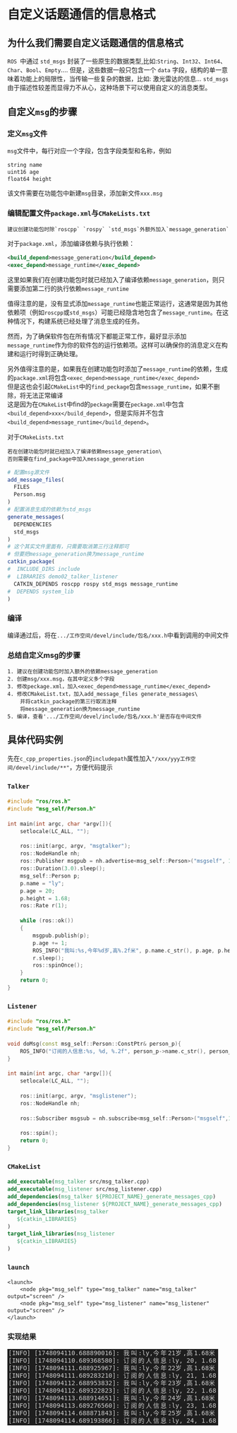 # 自定义话题通信的信息格式

## 为什么我们需要自定义话题通信的信息格式
`ROS `中通过 `std_msgs` 封装了一些原生的数据类型,比如:`String`、`Int32`、`Int64`、`Char`、`Bool`、`Empty`.... 但是，这些数据一般只包含一个 `data` 字段，结构的单一意味着功能上的局限性，当传输一些复杂的数据，比如: 激光雷达的信息... `std_msgs` 由于描述性较差而显得力不从心，这种场景下可以使用自定义的消息类型。

## 自定义`msg`的步骤
### 定义`msg`文件
`msg`文件中，每行对应一个字段，包含字段类型和名称，例如
```msg
string name
uint16 age
float64 height
```
该文件需要在功能包中新建`msg`目录，添加新文件`xxx.msg`
### 编辑配置文件`package.xml`与`CMakeLists.txt`
    建议创建功能包时除`roscpp` `rospy` `std_msgs`外额外加入`message_generation`
对于`package.xml`，添加编译依赖与执行依赖：
```xml
<build_depend>message_generation</build_depend>
<exec_depend>message_runtime</exec_depend>
```
这里如果我们在创建功能包时就已经加入了编译依赖`message_generation`，则只需要添加第二行的执行依赖`message_runtime`

值得注意的是，没有显式添加`message_runtime`也能正常运行，这通常是因为其他依赖项（例如`roscpp`或`std_msgs`）可能已经隐含地包含了`message_runtime`。在这种情况下，构建系统已经处理了消息生成的任务。

然而，为了确保软件包在所有情况下都能正常工作，最好显示添加`message_runtime`作为你的软件包的运行依赖项。这样可以确保你的消息定义在构建和运行时得到正确处理。

另外值得注意的是，如果我在创建功能包时添加了`message_runtime`的依赖，生成的`package.xml`将包含`<exec_depend>message_runtime</exec_depend>`\
但是这也会引起`CMakeList`中的`find_peckage`包含`message_runtime`，如果不删除，将无法正常编译\
这是因为在`CMakeList`中find的`peckage`需要在`peckage.xml`中包含`<build_depend>xxx</build_depend>`，但是实际并不包含`<build_depend>message_runtime</build_depend>`。

对于`CMakeLists.txt`

    若在创建功能包时就已经加入了编译依赖message_generation\
    否则需要在find_package中加入message_generation

```CMake
# 配置msg源文件
add_message_files(
  FILES
  Person.msg
)
# 配置消息生成的依赖为std_msgs
generate_messages(
  DEPENDENCIES
  std_msgs
)
# 这个其实文件里面有，只需要取消第三行注释即可
# 但要把message_generation换为message_runtime
catkin_package(
#  INCLUDE_DIRS include
#  LIBRARIES demo02_talker_listener
  CATKIN_DEPENDS roscpp rospy std_msgs message_runtime
#  DEPENDS system_lib
)
```
### 编译
编译通过后，将在`.../工作空间/devel/include/包名/xxx.h`中看到调用的中间文件
### 总结自定义msg的步骤
    1. 建议在创建功能包时加入额外的依赖message_generation
    2. 创建msg/xxx.msg，在其中定义多个字段
    3. 修改peckage.xml，加入<exec_depend>message_runtime</exec_depend>
    4. 修改CMakeList.txt，加入add_message_files generate_messages\
        并将catkin_package的第三行取消注释
        将message_generation换为message_runtime
    5. 编译，查看'.../工作空间/devel/include/包名/xxx.h'是否存在中间文件


## 具体代码实例
先在`c_cpp_properties.json`的`includepath`属性加入`"/xxx/yyy工作空间/devel/include/**"`，方便代码提示
### `Talker`
```C++
#include "ros/ros.h"
#include "msg_self/Person.h"

int main(int argc, char *argv[]){
    setlocale(LC_ALL, "");

    ros::init(argc, argv, "msgtalker");
    ros::NodeHandle nh;
    ros::Publisher msgpub = nh.advertise<msg_self::Person>("msgself", 1000);
    ros::Duration(3.0).sleep();
    msg_self::Person p;
    p.name = "ly";
    p.age = 20;
    p.height = 1.68;
    ros::Rate r(1);

    while (ros::ok())
    {
        msgpub.publish(p);
        p.age += 1;
        ROS_INFO("我叫:%s,今年%d岁,高%.2f米", p.name.c_str(), p.age, p.height);
        r.sleep();
        ros::spinOnce();
    }
    return 0; 
}
```
### `Listener`
```C++
#include "ros/ros.h"
#include "msg_self/Person.h"

void doMsg(const msg_self::Person::ConstPtr& person_p){
    ROS_INFO("订阅的人信息:%s, %d, %.2f", person_p->name.c_str(), person_p->age, person_p->height);
}

int main(int argc, char *argv[]){
    setlocale(LC_ALL, "");

    ros::init(argc, argv, "msglistener");
    ros::NodeHandle nh;

    ros::Subscriber msgsub = nh.subscribe<msg_self::Person>("msgself",10, doMsg);

    ros::spin();
    return 0;
}
```
### `CMakeList`
```CMake
add_executable(msg_talker src/msg_talker.cpp)
add_executable(msg_listener src/msg_listener.cpp)
add_dependencies(msg_talker ${PROJECT_NAME}_generate_messages_cpp)
add_dependencies(msg_listener ${PROJECT_NAME}_generate_messages_cpp)
target_link_libraries(msg_talker
   ${catkin_LIBRARIES}
)
target_link_libraries(msg_listener
   ${catkin_LIBRARIES}
)
```
### `launch`
```launch
<launch>
    <node pkg="msg_self" type="msg_talker" name="msg_talker" output="screen" />
    <node pkg="msg_self" type="msg_listener" name="msg_listener" output="screen" />
</launch>
```
### 实现结果
![实现结果](ros_pic/4.png)
